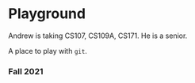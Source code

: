 # Playground

Andrew is taking CS107, CS109A, CS171.
He is a senior.

A place to play with `git`.

### Fall 2021

